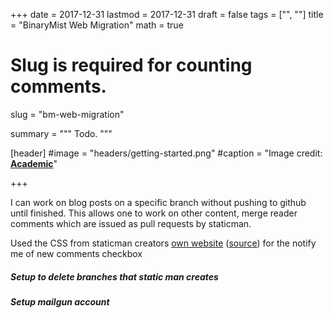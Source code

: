 +++
date = 2017-12-31
lastmod = 2017-12-31
draft = false
tags = ["", ""]
title = "BinaryMist Web Migration"
math = true

# Slug is required for counting comments.
slug = "bm-web-migration"

summary = """
Todo.
"""

[header]
#image = "headers/getting-started.png"
#caption = "Image credit: [**Academic**](https://github.com/gcushen/hugo-academic/)"

+++

I can work on blog posts on a specific branch without pushing to github until finished. This allows one to work on other content, merge reader comments which are issued as pull requests by staticman.



Used the CSS from staticman creators [own website](https://eduardoboucas.com/blog/2017/11/14/static-api-generator.html) ([source](https://github.com/eduardoboucas/eduardoboucas.github.io)) for the notify me of new comments checkbox










##### Setup to delete branches that static man creates




##### Setup mailgun account
